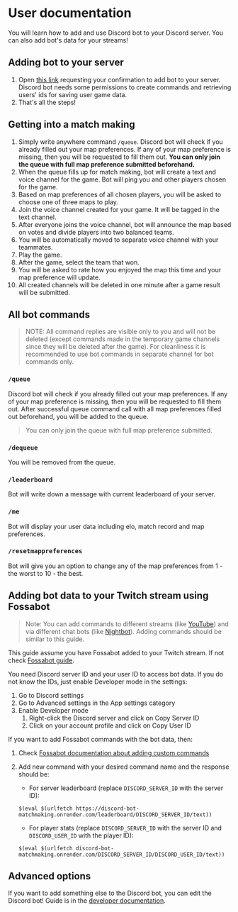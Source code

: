 # User documentation

You will learn how to add and use Discord bot to your Discord server. You can also add bot's data for your streams!

## Adding bot to your server

1. Open [this link](https://discord.com/oauth2/authorize?client_id=1082686062360526939) requesting your confirmation to add bot to your server. Discord bot needs some permissions to create commands and retrieving users' ids for saving user game data.
2. That's all the steps!

## Getting into a match making

1. Simply write anywhere command `/queue`. Discord bot will check if you already filled out your map preferences. If any of your map preference is missing, then you will be requested to fill them out. **You can only join the queue with full map preference submitted beforehand.**
2. When the queue fills up for match making, bot will create a text and voice channel for the game. Bot will ping you and other players chosen for the game.
3. Based on map preferences of all chosen players, you will be asked to choose one of three maps to play.
4. Join the voice channel created for your game. It will be tagged in the text channel.
5. After everyone joins the voice channel, bot will announce the map based on votes and divide players into two balanced teams.
6. You will be automatically moved to separate voice channel with your teammates.
7. Play the game.
8. After the game, select the team that won.
9. You will be asked to rate how you enjoyed the map this time and your map preference will update.
10. All created channels will be deleted in one minute after a game result will be submitted.

## All bot commands

> NOTE: All command replies are visible only to you and will not be deleted (except commands made in the temporary game channels since they will be deleted after the game). For cleanliness it is recommended to use bot commands in separate channel for bot commands only.

### `/queue`

Discord bot will check if you already filled out your map preferences. If any of your map preference is missing, then you will be requested to fill them out. After successful queue command call with all map preferences filled out beforehand, you will be added to the queue.
> You can only join the queue with full map preference submitted.

### `/dequeue`

You will be removed from the queue.

### `/leaderboard`

Bot will write down a message with current leaderboard of your server.

### `/me`

Bot will display your user data including elo, match record and map preferences.

### `/resetmappreferences`

Bot will give you an option to change any of the map preferences from 1 - the worst to 10 - the best.

## Adding bot data to your Twitch stream using Fossabot

> Note: You can add commands to different streams (like [YouTube](https://studio.youtube.com/)) and via different chat bots (like [Nightbot](https://nightbot.tv/)). Adding commands should be similar to this guide.

This guide assume you have Fossabot added to your Twitch stream. If not check [Fossabot guide](https://docs.fossabot.com/getting-started).

You need Discord server ID and your user ID to access bot data. If you do not know the IDs, just enable Developer mode in the settings:

1. Go to Discord settings
2. Go to Advanced settings in the App settings category
3. Enable Developer mode
   1. Right-click the Discord server and click on Copy Server ID
   2. Click on your account profile and click on Copy User ID

If you want to add Fossabot commands with the bot data, then:

1. Check [Fossabot documentation about adding custom commands](https://docs.fossabot.com/commands/Creating-Commands)
2. Add new command with your desired command name and the response should be:
   - For server leaderboard (replace `DISCORD_SERVER_ID` with the server ID):

   ```$(eval $(urlfetch https://discord-bot-matchmaking.onrender.com/leaderboard/DISCORD_SERVER_ID/text))```

   - For player stats (replace `DISCORD_SERVER_ID` with the server ID and `DISCORD_USER_ID` with the player ID):
  
    ```$(eval $(urlfetch discord-bot-matchmaking.onrender.com/DISCORD_SERVER_ID/DISCORD_USER_ID/text))```

## Advanced options

If you want to add something else to the Discord bot, you can edit the Discord bot! Guide is in the [developer documentation](https://github.com/spiduso/discord-bot-matchmaking/blob/main/documentations/developer_documentation/README.md).
